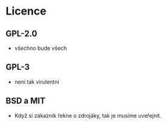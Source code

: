 # Licence

## GPL-2.0 
- všechno bude všech
## GPL-3
- není tak virulentní
## BSD a MIT
- Když si zákazník řekne o zdrojáky, tak je musíme uveřejnit.

